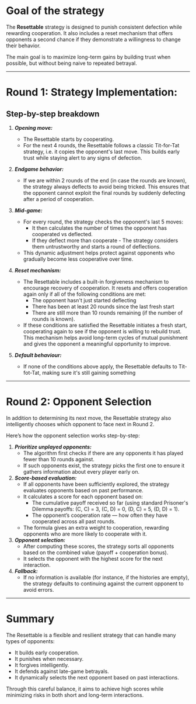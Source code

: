 # Goal of the strategy

The **Resettable** strategy is designed to punish consistent defection while rewarding cooperation.
It also includes a reset mechanism that offers opponents a second chance if they demonstrate a willingness to change their behavior.

The main goal is to maximize long-term gains by building trust when possible, but without being naive to repeated betrayal.

---
# Round 1: Strategy Implementation:
## Step-by-step breakdown
1. **_Opening move:_**
   * The Resettable starts by cooperating. 
   * For the next 4 rounds, the Resettable follows a classic
   Tit-for-Tat strategy, i.e. it copies the opponent's last move. This builds early trust while staying alert to any signs of defection.
2. _**Endgame behavior:**_
   * If we are within 2 rounds of the end (in case the rounds are known),
   the strategy always deflects to avoid being tricked. This ensures that the opponent cannot exploit the final rounds by suddenly defecting after a period of cooperation.

3. **_Mid-game:_**
   * For every round, the strategy checks the opponent's last
   5 moves:
     * It then calculates the number of times the opponent has cooperated vs deflected.
     * If they deflect more than cooperate - The strategy considers them untrustworthy and starts a round of deflections.
   * This dynamic adjustment helps protect against opponents who gradually become less cooperative over time.
4. **_Reset mechanism:_**
   * The Resettable includes a built-in forgiveness mechanism to encourage recovery of cooperation. It resets and offers cooperation again only if all of the following conditions are met:
     * The opponent hasn't just started deflecting
     * There has been at least 20 rounds since the last fresh start
     * There are still more than 10 rounds remaining (if the number of rounds is known).
   * If these conditions are satisfied the Resettable initiates a fresh start, cooperating again to see if the opponent is willing to rebuild trust. This mechanism helps avoid long-term cycles of mutual punishment and gives the opponent a meaningful opportunity to improve.
5. **_Default behaviour:_**
    * If none of the conditions above apply, the Resettable defaults to Tit-fot-Tat, making sure
   it's still gaining something

---

# Round 2: Opponent Selection

In addition to determining its next move, the Resettable strategy also intelligently chooses which opponent to face next in Round 2.

Here’s how the opponent selection works step-by-step:
1. **_Prioritize unplayed opponents:_**
   * The algorithm first checks if there are any opponents it has played fewer than 10 rounds against.
   * If such opponents exist, the strategy picks the first one to ensure it gathers information about every player early on.
2. **_Score-based evaluation:_**
   * If all opponents have been sufficiently explored, the strategy evaluates opponents based on past performance.
   * It calculates a score for each opponent based on:
     * The cumulative payoff received so far (using standard Prisoner's Dilemma payoffs: (C, C) = 3, (C, D) = 0, (D, C) = 5, (D, D) = 1).
     * The opponent’s cooperation rate — how often they have cooperated across all past rounds.
   * The formula gives an extra weight to cooperation, rewarding opponents who are more likely to cooperate with it.
3. **_Opponent selection:_**
   * After computing these scores, the strategy sorts all opponents based on the combined value (payoff + cooperation bonus).
   * It selects the opponent with the highest score for the next interaction.
4. **_Fallback:_**
   * If no information is available (for instance, if the histories are empty), the strategy defaults to continuing against the current opponent to avoid errors.

---
# Summary
The Resettable is a flexible and resilient strategy that can handle many types of opponents:

* It builds early cooperation.
* It punishes when necessary.
* It forgives intelligently.
* It defends against late-game betrayals.
* It dynamically selects the next opponent based on past interactions.

Through this careful balance, it aims to achieve high scores while minimizing risks in both short and long-term interactions.


